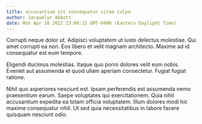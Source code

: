 ```yaml
---
title: accusantium sit consequatur vitae culpa
author: Jacquelyn Abbott
date: Mon Apr 18 2022 23:06:32 GMT-0400 (Eastern Daylight Time)
---
```

Corrupti neque dolor ut. Adipisci voluptatem ut iusto delectus molestiae. Qui amet corrupti ea non. Eos libero et velit magnam architecto. Maxime ad id consequatur est eum tempore.

 Eligendi ducimus molestias. Itaque quo porro dolores velit eum nobis. Eveniet aut assumenda et quod ullam aperiam consectetur. Fugiat fugiat ratione.

 Nihil quo asperiores nesciunt est. Ipsam perferendis est assumenda nemo praesentium earum. Saepe voluptates qui exercitationem. Quia nihil accusantium expedita ea totam officia voluptatem. Illum dolores modi hic maxime consequatur nihil. Ut sed quia necessitatibus in labore facere quisquam nesciunt odio.
